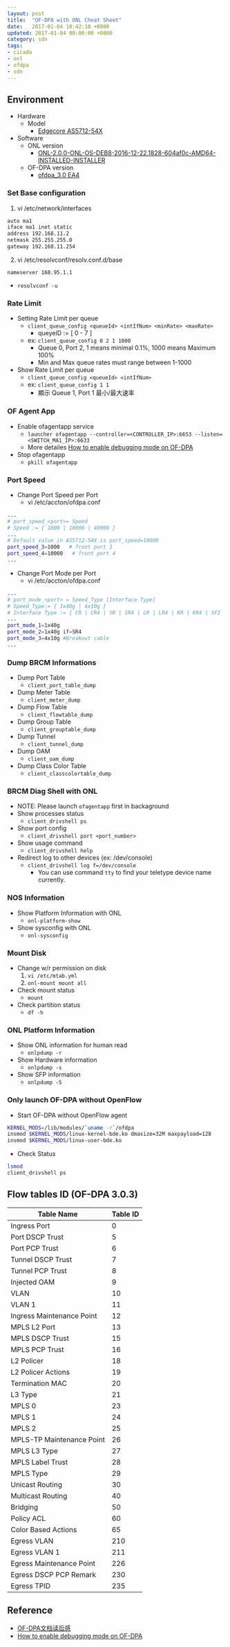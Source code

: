 ```yaml
---
layout: post
title:  "OF-DPA with ONL Cheat Sheet"
date:   2017-01-04 10:42:10 +0800
updated: 2017-01-04 00:00:00 +0800
category: sdn 
tags:
- cicada
- onl
- ofdpa
- sdn
---
```


## Environment
- Hardware
  - Model
    - [Edgecore AS5712-54X](http://www.edge-core.com/productsInfo.php?cls=1&cls2=8&cls3=44&id=15)
- Software
  - ONL version
    - [ONL-2.0.0-ONL-OS-DEB8-2016-12-22.1828-604af0c-AMD64-INSTALLED-INSTALLER](http://opennetlinux.org/binaries/2016.12.22.18.28.604af0c9b3dc9504870c30273ab22f2fb62746c3/ONL-2.0.0-ONL-OS-DEB8-2016-12-22.1828-604af0c-AMD64-INSTALLED-INSTALLER)
  - OF-DPA version 
    - [ofdpa_3.0 EA4](https://github.com/onfsdn/atrium-docs/raw/1f6cd3fe6d5f79fb2eab54ce6c916c22a3d6a551/16A/ONOS/builds/ofdpa_3.0.4.0%2Baccton1.0~1-1_amd64.deb)

### Set Base configuration
1. vi /etc/network/interfaces
```bash
auto ma1
iface ma1 inet static
address 192.168.11.2
netmask 255.255.255.0
gateway 192.168.11.254
```
 
2. vi /etc/resolvconf/resolv.conf.d/base
```
nameserver 168.95.1.1
```
- `resolvconf -u`


### Rate Limit
- Setting Rate Limit per queue 
  - `client_queue_config <queueId> <intIfNum> <minRate> <maxRate>` 
    - queyeID := [ 0 - 7 ] 
  - ex: `client_queue_config 0 2 1 1000` 
    - Queue 0, Port 2, 1 means minimal 0.1%, 1000 means Maximum 100%
    - Min and Max queue rates must range between 1-1000 
- Show Rate Limit per queue 
  - `client_queue_config <queueId> <intIfNum>` 
  - ex: `client_queue_config 1 1` 
    - 顯示 Queue 1, Port 1 最小/最大速率 

### OF Agent App
- Enable ofagentapp service
  - `launcher ofagentapp --controller=<CONTROLLER_IP>:6653 --listen=<SWITCH_MA1_IP>:6633`
  - More detailes [How to enable debugging mode on OF-DPA][2]
- Stop ofagentapp
  - `pkill ofagentapp`

### Port Speed
- Change Port Speed per Port
  - vi /etc/accton/ofdpa.conf
```bash
...
# port_speed_<port>= Speed
# Speed := { 1000 | 10000 | 40000 }
...
# Default value in AS5712-54X is port_speed=10000
port_speed_3=1000   # front port 3
port_speed_4=10000   # front port 4
...
```

- Change Port Mode per Port
  - vi /etc/accton/ofdpa.conf
```bash
...
# port_mode_<port> = Speed_Type [Interface Type]
# Speed_Type:= { 1x40g | 4x10g }
# Interface Type := { CR | CR4 | SR | SR4 | LR | LR4 | KR | KR4 | SFI | XFI | ... }
...
port_mode_1=1x40g
port_mode_2=1x40g if=SR4
port_mode_3=4x10g #Breakout cable
...
```

### Dump BRCM Informations
- Dump Port Table
  - `client_port_table_dump`
- Dump Meter Table
  - `client_meter_dump`
- Dump Flow Table
  - `client_flowtable_dump`
- Dump Group Table
  - `client_grouptable_dump`
- Dump Tunnel
  - `client_tunnel_dump`
- Dump OAM
  - `client_oam_dump`
- Dump Class Color Table
  - `client_classcolortable_dump` 

### BRCM Diag Shell with ONL
- NOTE: Please launch `ofagentapp` first in backaground
- Show processes status
  - `client_drivshell ps`
- Show port config
  - `client_drivshell port <port_number>`
- Show usage command
  - `client_drivshell help` 
- Redirect log to other devices (ex: /dev/console)
  - `client_drivshell log f=/dev/console`
    - You can use command `tty` to find your teletype device name currently.

### NOS Information
- Show Platform Information with ONL
  - `onl-platform-show`
- Show sysconfig with ONL
  - `onl-sysconfig`

### Mount Disk
- Change w/r permission on disk
  1. `vi /etc/mtab.yml`
  2. `onl-mount mount all`
- Check mount status
  - `mount`
- Check partition status
  - `df -h`

### ONL Platform Information
- Show ONL information for human read 
  - `onlpdump -r`
- Show Hardware information
  - `onlpdump -s`
- Show SFP information
  - `onlpdump -S`

### Only launch OF-DPA without OpenFlow
- Start OF-DPA without OpenFlow agent
```bash
KERNEL_MODS=/lib/modules/`uname -r`/ofdpa
insmod $KERNEL_MODS/linux-kernel-bde.ko dmasize=32M maxpayload=128
insmod $KERNEL_MODS/linux-user-bde.ko
```

- Check Status
```bash
lsmod
client_drivshell ps
```

## Flow tables ID (OF-DPA 3.0.3)

|Table Name | Table ID|
|-----------|---------|
|Ingress Port | 0 |
|Port DSCP Trust | 5|
|Port PCP Trust | 6|
|Tunnel DSCP Trust | 7|
|Tunnel PCP Trust | 8|
|Injected OAM| 9|
|VLAN | 10|
|VLAN 1 | 11|
|Ingress Maintenance Point | 12|
|MPLS L2 Port | 13|
|MPLS DSCP Trust | 15|
|MPLS PCP Trust | 16|
|L2 Policer | 18|
|L2 Policer Actions | 19|
|Termination MAC | 20|
|L3 Type| 21|
|MPLS 0 | 23|
|MPLS 1 | 24|
|MPLS 2 | 25|
|MPLS-TP Maintenance Point | 26|
|MPLS L3 Type| 27|
|MPLS Label Trust | 28|
|MPLS Type | 29|
|Unicast Routing | 30|
|Multicast Routing | 40|
|Bridging | 50|
|Policy ACL | 60|
|Color Based Actions | 65|
|Egress VLAN | 210|
|Egress VLAN 1 | 211|
|Egress Maintenance Point| 226|
|Egress DSCP PCP Remark | 230|
|Egress TPID | 235|

## Reference
- [OF-DPA文档读后感][1]
- [How to enable debugging mode on OF-DPA][2]

[1]: http://www.lai18.com/content/9682257.html
[2]: https://edge-core.github.io/How-to-enable-debugging-mode-on-OF-DPA/